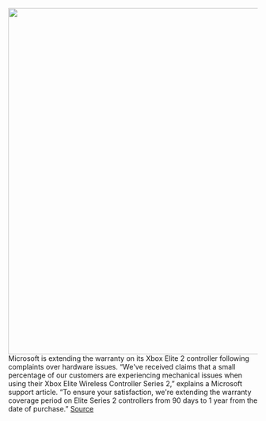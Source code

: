 <img src='https://cdn.vox-cdn.com/thumbor/Xa6ReVBgLkOYuEc-VAKh9r8YJOQ=/0x0:2040x1351/1200x800/filters:focal(857x513:1183x839)/cdn.vox-cdn.com/uploads/chorus_image/image/67635180/twarren_191030_3767_0001.0.jpg' width='700px' /><br/>
Microsoft is extending the warranty on its Xbox Elite 2 controller following complaints over hardware issues. “We've received claims that a small percentage of our customers are experiencing mechanical issues when using their Xbox Elite Wireless Controller Series 2,” explains a Microsoft support article. “To ensure your satisfaction, we're extending the warranty coverage period on Elite Series 2 controllers from 90 days to 1 year from the date of purchase.”
<a href='https://www.theverge.com/2020/10/15/21517317/microsoft-xbox-elite-wireless-controller-series-2-hardware-issues-warranty'> Source <a/>